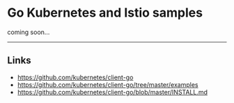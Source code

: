 
# Go Kubernetes and Istio samples

coming soon...

---

## Links
* https://github.com/kubernetes/client-go
* https://github.com/kubernetes/client-go/tree/master/examples
* https://github.com/kubernetes/client-go/blob/master/INSTALL.md
